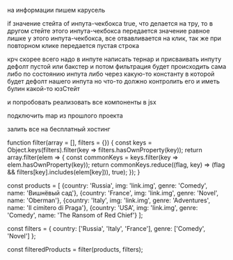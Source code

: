 на информации пишем карусель

if значение стейта of инпута-чекбокса true, что делается на тру, то в другом стейте этого инпута-чекбокса передается значение равное 
лишке у этого инпута-чекбокса, все отвавливается на клик, так же при повторном клике передается пустая строка

крч скорее всего надо в инпуте написать тернар и присваивать инпуту 
дефолт пустой или бакстер и потом фильтрация будет происходить сама
либо по состоянию инпута либо через какую-то константу в которой будет 
дефолт нашего инпута но что-то должно контролить его и иметь булин
какой-то юзСтейт


и попробовать реализовать все компоненты в jsx

подключить map из прошлого проекта

залить все на бесплатный хостинг


function filter(array = [], filters = {}) {
    const keys = Object.keys(filters).filter(key => filters.hasOwnProperty(key));
    return array.filter(elem => {
        const commonKeys = keys.filter(key => elem.hasOwnProperty(key));
        return commonKeys.reduce((flag, key) => (flag && filters[key].includes(elem[key])), true);
    });
}

const products = [
    {country: 'Russia', img: 'link.img', genre: 'Comedy', name: 'Вишнёвый сад'},
    {country: 'France', img: 'link.img', genre: 'Novel', name: 'Oberman'},
    {country: 'Italy', img: 'link.img', genre: 'Adventures', name: 'Il cimitero di Praga'},
    {country: 'USA', img: 'link.img', genre: 'Comedy', name: 'The Ransom of Red Chief'}
];

const filters = {
    country: ['Russia', 'Italy', 'France'],
    genre: ['Comedy', 'Novel']
};

const filteredProducts = filter(products, filters);

